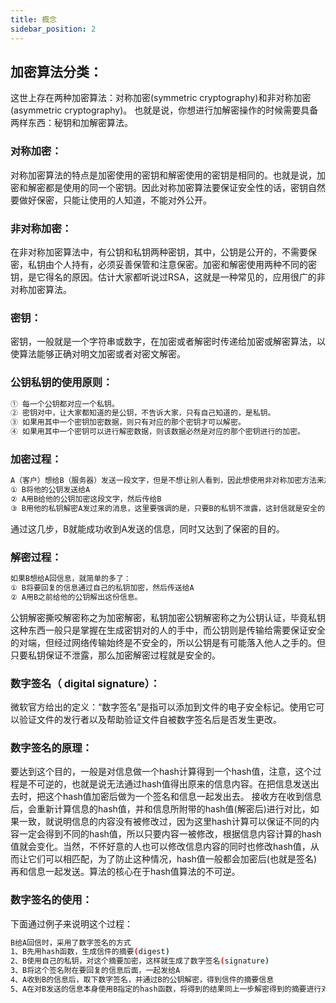 ```yaml
---
title: 概念
sidebar_position: 2
---
```





## 加密算法分类：

这世上存在两种加密算法：对称加密(symmetric cryptography)和非对称加密(asymmetric cryptography)。
也就是说，你想进行加解密操作的时候需要具备两样东西：秘钥和加解密算法。


### 对称加密：

对称加密算法的特点是加密使用的密钥和解密使用的密钥是相同的。也就是说，加密和解密都是使用的同一个密钥。因此对称加密算法要保证安全性的话，密钥自然要做好保密，只能让使用的人知道，不能对外公开。

### 非对称加密：

在非对称加密算法中，有公钥和私钥两种密钥，其中，公钥是公开的，不需要保密，私钥由个人持有，必须妥善保管和注意保密。加密和解密使用两种不同的密钥，是它得名的原因。估计大家都听说过RSA，这就是一种常见的，应用很广的非对称加密算法。

### 密钥：

密钥，一般就是一个字符串或数字，在加密或者解密时传递给加密或解密算法，以使算法能够正确对明文加密或者对密文解密。

### 公钥私钥的使用原则：

```bash
① 每一个公钥都对应一个私钥。
② 密钥对中，让大家都知道的是公钥，不告诉大家，只有自己知道的，是私钥。 
③ 如果用其中一个密钥加密数据，则只有对应的那个密钥才可以解密。
④ 如果用其中一个密钥可以进行解密数据，则该数据必然是对应的那个密钥进行的加密。
```

### 加密过程：

```bash
A（客户）想给B（服务器）发送一段文字，但是不想让别人看到，因此想使用非对称加密方法来加密这段文字，当然，B需要有一对公钥和私钥：
① B将他的公钥发送给A
② A用B给他的公钥加密这段文字，然后传给B
③ B用他的私钥解密A发过来的消息，这里要强调的是，只要B的私钥不泄露，这封信就是安全的，即使落在别人手里，也无法解密。
```
通过这几步，B就能成功收到A发送的信息，同时又达到了保密的目的。

### 解密过程：

```bash
如果B想给A回信息，就简单的多了：
① B将要回复的信息通过自己的私钥加密，然后传送给A
② A用B之前给他的公钥解出这份信息。
```
公钥解密撕咬解密称之为加密解密，私钥加密公钥解密称之为公钥认证，毕竟私钥这种东西一般只是掌握在生成密钥对的人的手中，而公钥则是传输给需要保证安全的对端，但经过网络传输始终是不安全的，所以公钥是有可能落入他人之手的。但只要私钥保证不泄露，那么加密解密过程就是安全的。

### 数字签名（ digital signature）：

微软官方给出的定义：“数字签名”是指可以添加到文件的电子安全标记。使用它可以验证文件的发行者以及帮助验证文件自被数字签名后是否发生更改。

### 数字签名的原理：

要达到这个目的，一般是对信息做一个hash计算得到一个hash值，注意，这个过程是不可逆的，也就是说无法通过hash值得出原来的信息内容。在把信息发送出去时，把这个hash值加密后做为一个签名和信息一起发出去。 接收方在收到信息后，会重新计算信息的hash值，并和信息所附带的hash值(解密后)进行对比，如果一致，就说明信息的内容没有被修改过，因为这里hash计算可以保证不同的内容一定会得到不同的hash值，所以只要内容一被修改，根据信息内容计算的hash值就会变化。当然，不怀好意的人也可以修改信息内容的同时也修改hash值，从而让它们可以相匹配，为了防止这种情况，hash值一般都会加密后(也就是签名)再和信息一起发送。算法的核心在于hash值算法的不可逆。

### 数字签名的使用：

下面通过例子来说明这个过程：

```bash
B给A回信时，采用了数字签名的方式
1、B先用hash函数，生成信件的摘要(digest)
2、B使用自己的私钥，对这个摘要加密，这样就生成了数字签名(signature)
3、B将这个签名附在要回复的信息后面，一起发给A
4、A收到B的信息后，取下数字签名，并通过B的公钥解密，得到信件的摘要信息
5、A在对B发送的信息本身使用B指定的hash函数，将得到的结果同上一步解密得到的摘要进行对比，如果两者一致，就说明B发过来的信息未被修改过。
```